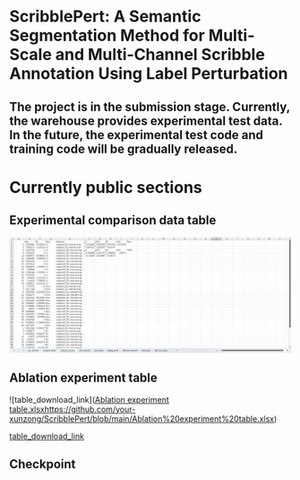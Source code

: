 ScribblePert: A Semantic Segmentation Method for Multi-Scale and Multi-Channel Scribble Annotation Using Label Perturbation
=

The project is in the submission stage. Currently, the warehouse provides experimental test data. In the future, the experimental test code and training code will be gradually released.
-

# Currently public sections

## Experimental comparison data table
![image](table.png)

## Ablation experiment table
![table_download_link]([Ablation experiment table.xlsx](https://github.com/your-xunzong/ScribblePert/blob/main/Ablation%20experiment%20table.xlsx)https://github.com/your-xunzong/ScribblePert/blob/main/Ablation%20experiment%20table.xlsx)


[table_download_link](https://github.com/your-xunzong/ScribblePert/blob/main/Ablation%20experiment%20table.xlsx)
## Checkpoint

